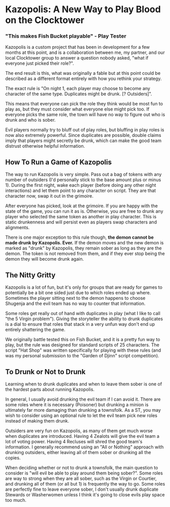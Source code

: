 # Kazopolis: A New Way to Play Blood on the Clocktower

### "This makes Fish Bucket playable" - Play Tester

Kazopolis is a custom project that has been in development for a few months at this point, and is a collaboration between me, my partner, and our local Clocktower group to answer a question nobody asked, "what if everyone just picked their role?".

The end result is this, what was originally a fable but at this point could be described as a different format entirely with how you rethink your strategy.

The exact rule is "On night 1, each player may choose to become any character of the same type. Duplicates might be drunk. [? Outsiders]".

This means that everyone can pick the role they think would be most fun to play as, but they must consider what everyone else might pick too. If everyone picks the same role, the town will have no way to figure out who is drunk and who is sober.

Evil players normally try to bluff out of play roles, but bluffing in play roles is now also extremely powerful. Since duplicates are possible, double claims imply that players might secretly be drunk, which can make the good team distrust otherwise helpful information.

## How To Run a Game of Kazopolis

The way to run Kazopolis is very simple. Pass out a bag of tokens with any number of outsiders (I'd personally stick to the base amount plus or minus 1). During the first night, wake each player (before doing any other night interactions) and let them point to any character on script. They are that character now, swap it out in the grimoire.

After everyone has picked, look at the grimoire. If you are happy with the state of the game, you can run it as is. Otherwise, you are free to drunk any player who selected the same token as another in play character. This is static drunkenness and will persist even as players swap characters and alignments. 

There is one major exception to this rule though, **the demon cannot be made drunk by Kazopolis. Ever.** If the demon moves and the new demon is marked as "drunk" by Kazopolis, they remain sober as long as they are the demon. The token is not removed from them, and if they ever stop being the demon they will become drunk again.

## The Nitty Gritty

Kazopolis is a lot of fun, but it's only for groups that are ready for games to potentially be a bit one sided just due to which roles ended up where. Sometimes the player sitting next to the demon happens to choose Shugenja and the evil team has no way to counter that information.

Some roles get really out of hand with duplicates in play (what I like to call "the 5 Virgin problem"). Giving the storyteller the ability to drunk duplicates is a dial to ensure that roles that stack in a very unfun way don't end up entirely shattering the game.

We originally battle tested this on Fish Bucket, and it is a pretty fun way to play, but the rule was designed for standard scripts of 25 characters. The script "Hat Shop" was written specifically for playing with these rules (and was my personal submission to the "Garden of Djinn" script competition).

## To Drunk or Not to Drunk

Learning when to drunk duplicates and when to leave them sober is one of the hardest parts about running Kazopolis.

In general, I usually avoid drunking the evil team if I can avoid it. There are some roles where it is necessary (Poisoner) but drunking a minion is ultimately far more damaging than drunking a townsfolk. As a ST, you may wish to consider using an optional rule to let the evil team pick new roles instead of making them drunk.

Outsiders are very fun on Kazopolis, as many of them get much worse when duplicates are introduced. Having 4 Zealots will give the evil team a lot of voting power. Having 4 Recluses will shred the good team's information. I generally recommend using an "All or Nothing" approach with drunking outsiders, either leaving all of them sober or drunking all the copies.

When deciding whether or not to drunk a townsfolk, the main question to consider is "will evil be able to play around them being sober?". Some roles are way to strong when they are all sober, such as the Virgin or Courtier, and drunking all of them (or all but 1) is frequently the way to go. Some roles are perfectly fine to leave everyone sober, I don't usually drunk duplicate Stewards or Washerwomen unless I think it's going to close evils play space too much.